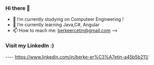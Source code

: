 ### Hi there 👋



- 🔭 I’m currently studying on Computeer Engineering !
- 🌱 I’m currently learning Java,C#, Angular
- 📫 How to reach me: berkeercetin@gmail.com
-->

### Visit my LinkedIn :)
 ---- https://www.linkedin.com/in/berke-er%C3%A7etin-a45b5b211/
